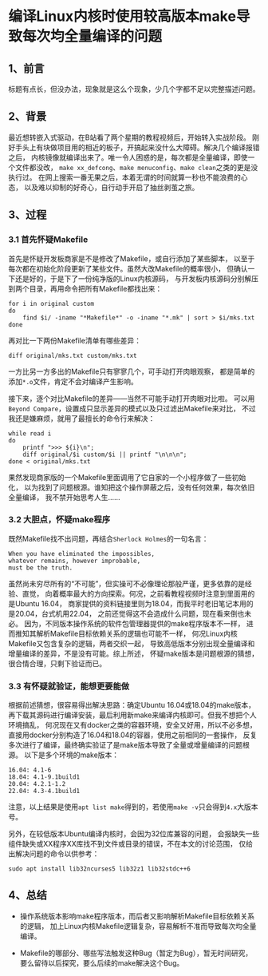 <meta http-equiv="Content-Type" content="text/html; charset=utf-8">

# 编译Linux内核时使用较高版本make导致每次均全量编译的问题

## 1、前言

标题有点长，但没办法，现象就是这么个现象，少几个字都不足以完整描述问题。

## 2、背景

最近想转嵌入式驱动，在B站看了两个星期的教程视频后，开始转入实战阶段。
刚好手头上有块做项目用的相近的板子，开搞起来没什么大障碍。解决几个编译报错之后，
内核镜像就编译出来了。唯一令人困惑的是，每次都是全量编译，即使一个文件都没改，
`make xx_defcong`、`make menuconfig`、`make clean`之类的更是没执行过。
在网上搜索一番无果之后，本着无谓的时间就算一秒也不能浪费的心态，
以及难以抑制的好奇心，自行动手开启了抽丝剥茧之旅。

## 3、过程

### 3.1 首先怀疑Makefile

首先是怀疑开发板商家是不是修改了Makefile，或自行添加了某些脚本，
以至于每次都在初始化阶段更新了某些文件。虽然大改Makefile的概率很小，
但确认一下还是好的，于是下了一份纯净版的Linux内核源码，
与开发板内核源码分别解压到两个目录，再用命令把所有Makefile都找出来：

````
for i in original custom
do
    find $i/ -iname "*Makefile*" -o -iname "*.mk" | sort > $i/mks.txt
done
````

再对比一下两份Makefile清单有哪些差异：

````
diff original/mks.txt custom/mks.txt
````

一方比另一方多出的Makefile只有寥寥几个，可手动打开肉眼观察，
都是简单的添加`*.o`文件，肯定不会对编译产生影响。

接下来，逐个对比Makefile的差异——当然不可能手动打开肉眼对比啦。
可以用`Beyond Compare`，设置成只显示差异的模式以及只过滤出Makefile来对比，
不过我还是嫌麻烦，就用了最擅长的命令行来解决：

````
while read i
do
    printf ">>> ${i}\n";
    diff original/$i custom/$i || printf "\n\n\n";
done < original/mks.txt
````

果然发现商家版的一个Makefile里面调用了它自家的一个小程序做了一些初始化，
以为找到了问题根源。谁知把这个操作屏蔽之后，没有任何效果，每次依旧全量编译，
我不禁开始思考人生……

### 3.2 大胆点，怀疑make程序

既然Makefile找不出问题，再结合`Sherlock Holmes`的一句名言：

````
When you have eliminated the impossibles,
whatever remains, however improbable,
must be the truth.
````

虽然尚未穷尽所有的“不可能”，但实操可不必像理论那般严谨，更多依靠的是经验、直觉，
向着概率最大的方向探索。何况，之前看教程视频时注意到里面用的是Ubuntu 16.04，
商家提供的资料链接里则为18.04，而我平时老旧笔记本用的是20.04，台式机用22.04，
之前还觉得这不会造成什么问题，现在看来倒也未必。
因为，不同版本操作系统的软件包管理器提供的make程序版本不一样，
进而推知其解析Makefile目标依赖关系的逻辑也可能不一样，
何况Linux内核Makefile又包含复杂的逻辑，两者交织一起，
导致高低版本分别出现全量编译和增量编译的差异，不是没有可能。综上所述，
怀疑make版本是问题根源的猜想，很合情合理，只剩下验证而已。

### 3.3 有怀疑就验证，能想更要能做

根据前述猜想，很容易得出解决思路：确定Ubuntu 16.04或18.04的make版本，
再下载其源码进行编译安装，最后利用新make来编译内核即可。但我不想把个人环境搞乱，
何况现在又有docker之类的容器环境，安全又好用，所以不必多想，
直接用docker分别构造了16.04和18.04的容器，使用之前相同的一套操作，
反复多次进行了编译，最终确实验证了是make版本导致了全量或增量编译的问题根源。
以下是多个环境的make版本：

````
16.04: 4.1-6
18.04: 4.1-9.1build1
20.04: 4.2.1-1.2
22.04: 4.3-4.1build1
````

注意，以上结果是使用`apt list make`得到的，若使用`make -v`只会得到`4.x`大版本号。

另外，在较低版本Ubuntu编译内核时，会因为32位库兼容的问题，
会报缺失一些组件缺失或XX程序XX库找不到文件或目录的错误，不在本文的讨论范围，
仅给出解决问题的命令以供参考：

````
sudo apt install lib32ncurses5 lib32z1 lib32stdc++6
````

## 4、总结

* 操作系统版本影响make程序版本，而后者又影响解析Makefile目标依赖关系的逻辑，
加上Linux内核Makefile逻辑复杂，容易解析不准而导致每次均全量编译。

* Makefile的哪部分、哪些写法触发这种Bug（暂定为Bug），暂无时间研究，
要么留待以后探究，要么后续的make解决这个Bug。

